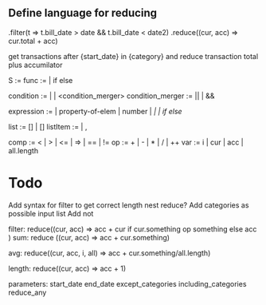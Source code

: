 ## Define language for reducing

.filter(t => t.bill_date > date && t.bill_date < date2)
.reduce((cur, acc) => cur.total + acc)

get transactions after {start_date} in {category} and reduce transaction total plus accumilator


S := <expression>
func := <expression> | <expression> if <condition> else <expression>

condition := <expression> | <expression> <comp> <expression> | <condition> <condition_merger> <condition>
condition_merger := || | &&

expression := <list> | property-of-elem | number | <var> | <expression> <op> <expression> | <somthing> if <condition> else <expression>

list := [] | [<listItem>]
listItem := <expression> | <expression>, <expression>

comp := < | > | <= | => | == | !=
op := + | - | * | / | ++
var := i | cur | acc | all.length

# Todo
Add syntax for filter to get correct length
nest reduce? 
Add categories as possible input list
Add not

filter:
reduce((cur, acc) => 
    acc + cur if cur.something op something else acc
)
sum: 
reduce ((cur, acc) => acc + cur.something)

avg:
reduce((cur, acc, i, all) => acc + cur.something/all.length)

length: 
reduce((cur, acc) => acc + 1)




parameters: 
    start_date
    end_date
    except_categories
    including_categories
    reduce_any
    

